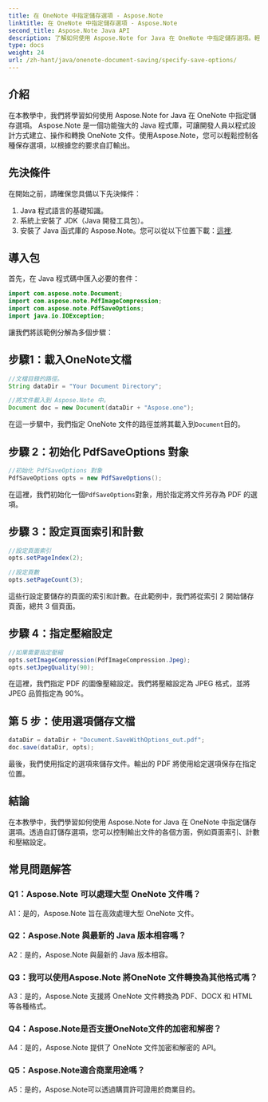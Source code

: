 ```yaml
---
title: 在 OneNote 中指定儲存選項 - Aspose.Note
linktitle: 在 OneNote 中指定儲存選項 - Aspose.Note
second_title: Aspose.Note Java API
description: 了解如何使用 Aspose.Note for Java 在 OneNote 中指定儲存選項。輕鬆自訂頁面索引、計數和壓縮設定。
type: docs
weight: 24
url: /zh-hant/java/onenote-document-saving/specify-save-options/
---
```

## 介紹

在本教學中，我們將學習如何使用 Aspose.Note for Java 在 OneNote 中指定儲存選項。 Aspose.Note 是一個功能強大的 Java 程式庫，可讓開發人員以程式設計方式建立、操作和轉換 OneNote 文件。使用Aspose.Note，您可以輕鬆控制各種保存選項，以根據您的要求自訂輸出。

## 先決條件

在開始之前，請確保您具備以下先決條件：

1. Java 程式語言的基礎知識。
2. 系統上安裝了 JDK（Java 開發工具包）。
3. 安裝了 Java 函式庫的 Aspose.Note。您可以從以下位置下載：[這裡](https://releases.aspose.com/note/java/).

## 導入包

首先，在 Java 程式碼中匯入必要的套件：

```java
import com.aspose.note.Document;
import com.aspose.note.PdfImageCompression;
import com.aspose.note.PdfSaveOptions;
import java.io.IOException;
```

讓我們將該範例分解為多個步驟：

## 步驟1：載入OneNote文檔

```java
//文檔目錄的路徑。
String dataDir = "Your Document Directory";

//將文件載入到 Aspose.Note 中。
Document doc = new Document(dataDir + "Aspose.one");
```

在這一步驟中，我們指定 OneNote 文件的路徑並將其載入到`Document`目的。

## 步驟 2：初始化 PdfSaveOptions 對象

```java
//初始化 PdfSaveOptions 對象
PdfSaveOptions opts = new PdfSaveOptions();
```

在這裡，我們初始化一個`PdfSaveOptions`對象，用於指定將文件另存為 PDF 的選項。

## 步驟 3：設定頁面索引和計數

```java
//設定頁面索引
opts.setPageIndex(2);

//設定頁數
opts.setPageCount(3);
```

這些行設定要儲存的頁面的索引和計數。在此範例中，我們將從索引 2 開始儲存頁面，總共 3 個頁面。

## 步驟 4：指定壓縮設定

```java
//如果需要指定壓縮
opts.setImageCompression(PdfImageCompression.Jpeg);
opts.setJpegQuality(90);
```

在這裡，我們指定 PDF 的圖像壓縮設定。我們將壓縮設定為 JPEG 格式，並將 JPEG 品質指定為 90%。

## 第 5 步：使用選項儲存文檔

```java
dataDir = dataDir + "Document.SaveWithOptions_out.pdf";
doc.save(dataDir, opts);
```

最後，我們使用指定的選項來儲存文件。輸出的 PDF 將使用給定選項保存在指定位置。

## 結論

在本教學中，我們學習如何使用 Aspose.Note for Java 在 OneNote 中指定儲存選項。透過自訂儲存選項，您可以控制輸出文件的各個方面，例如頁面索引、計數和壓縮設定。

## 常見問題解答

### Q1：Aspose.Note 可以處理大型 OneNote 文件嗎？

A1：是的，Aspose.Note 旨在高效處理大型 OneNote 文件。

### Q2：Aspose.Note 與最新的 Java 版本相容嗎？

A2：是的，Aspose.Note 與最新的 Java 版本相容。

### Q3：我可以使用Aspose.Note 將OneNote 文件轉換為其他格式嗎？

A3：是的，Aspose.Note 支援將 OneNote 文件轉換為 PDF、DOCX 和 HTML 等各種格式。

### Q4：Aspose.Note是否支援OneNote文件的加密和解密？

A4：是的，Aspose.Note 提供了 OneNote 文件加密和解密的 API。

### Q5：Aspose.Note適合商業用途嗎？

A5：是的，Aspose.Note可以透過購買許可證用於商業目的。